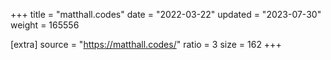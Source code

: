 +++
title = "matthall.codes"
date = "2022-03-22"
updated = "2023-07-30"
weight = 165556

[extra]
source = "https://matthall.codes/"
ratio = 3
size = 162
+++
